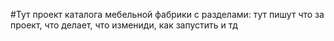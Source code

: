 #Тут проект каталога мебельной фабрики с разделами:
тут пишут что за проект, что делает, что измениди, как запустить и тд
